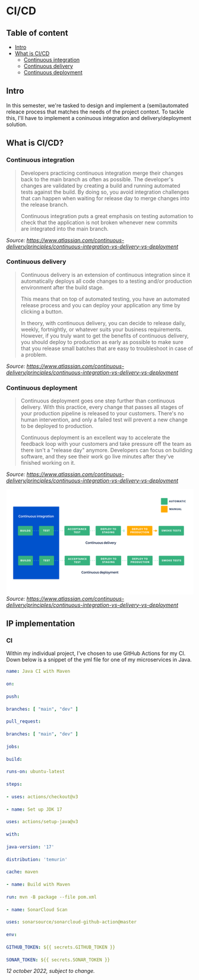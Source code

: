 # CI/CD

## Table of content
- [Intro](#intro)
- [What is CI/CD](#what-is-cicd?)
	- [Continuous integration](#continuous-integration)
	- [Continuous delivery](#continuous-delivery)
	- [Continuous deployment](#continuous-deployment)

## Intro
In this semester, we're tasked to design and implement a (semi)automated releace process that matches the needs of the project context. To tackle this, I'll have to implement a coninuous integration and delivery/deployment solution.

## What is CI/CD?
### Continuous integration
> Developers practicing continuous integration merge their changes back to the main branch as often as possible. The developer's changes are validated by creating a build and running automated tests against the build. By doing so, you avoid integration challenges that can happen when waiting for release day to merge changes into the release branch.
>
> Continuous integration puts a great emphasis on testing automation to check that the application is not broken whenever new commits are integrated into the main branch.

*Source: https://www.atlassian.com/continuous-delivery/principles/continuous-integration-vs-delivery-vs-deployment*

### Continuous delivery
> Continuous delivery is an extension of continuous integration since it automatically deploys all code changes to a testing and/or production environment after the build stage. 
>
> This means that on top of automated testing, you have an automated release process and you can deploy your application any time by clicking a button.
>
> In theory, with continuous delivery, you can decide to release daily, weekly, fortnightly, or whatever suits your business requirements. However, if you truly want to get the benefits of continuous delivery, you should deploy to production as early as possible to make sure that you release small batches that are easy to troubleshoot in case of a problem.

*Source: https://www.atlassian.com/continuous-delivery/principles/continuous-integration-vs-delivery-vs-deployment*

### Continuous deployment
> Continuous deployment goes one step further than continuous delivery. With this practice, every change that passes all stages of your production pipeline is released to your customers. There's no human intervention, and only a failed test will prevent a new change to be deployed to production.
> 
> Continuous deployment is an excellent way to accelerate the feedback loop with your customers and take pressure off the team as there isn't a "release day" anymore. Developers can focus on building software, and they see their work go live minutes after they've finished working on it.

*Source: https://www.atlassian.com/continuous-delivery/principles/continuous-integration-vs-delivery-vs-deployment*

![ci-cd](../images/ci-cd-asset-updates.png)
*Source: https://www.atlassian.com/continuous-delivery/principles/continuous-integration-vs-delivery-vs-deployment*

## IP implementation
### CI
Within my individual project, I've chosen to use GitHub Actions for my CI. Down below is a snippet of the yml file for one of my microservices in Java.

```yml
name: Java CI with Maven

on:

push:

branches: [ "main", "dev" ]

pull_request:

branches: [ "main", "dev" ]

jobs:

build:

runs-on: ubuntu-latest

steps:

- uses: actions/checkout@v3

- name: Set up JDK 17

uses: actions/setup-java@v3

with:

java-version: '17'

distribution: 'temurin'

cache: maven

- name: Build with Maven

run: mvn -B package --file pom.xml

- name: SonarCloud Scan

uses: sonarsource/sonarcloud-github-action@master

env:

GITHUB_TOKEN: ${{ secrets.GITHUB_TOKEN }}

SONAR_TOKEN: ${{ secrets.SONAR_TOKEN }}
```
*12 october 2022, subject to change.*